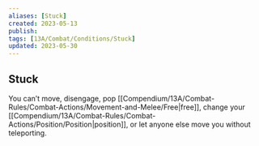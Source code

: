 ```yaml
---
aliases: [Stuck]
created: 2023-05-13
publish: 
tags: [13A/Combat/Conditions/Stuck]
updated: 2023-05-30
---
```


## Stuck

You can’t move, disengage, pop [[Compendium/13A/Combat-Rules/Combat-Actions/Movement-and-Melee/Free|free]], change your [[Compendium/13A/Combat-Rules/Combat-Actions/Position/Position|position]], or let anyone else move you without teleporting.